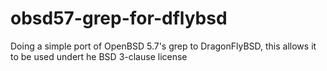 # obsd57-grep-for-dflybsd
Doing a simple port of OpenBSD 5.7's grep to DragonFlyBSD, this allows it to be used undert he BSD 3-clause license
